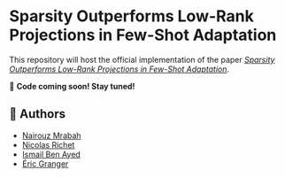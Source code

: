 # Sparsity Outperforms Low-Rank Projections in Few-Shot Adaptation

This repository will host the official implementation of the paper [*Sparsity Outperforms Low-Rank Projections in Few-Shot Adaptation*](https://arxiv.org/).

🔧 **Code coming soon! Stay tuned!** 

## 👥 Authors
- [Nairouz Mrabah](https://scholar.google.com/citations?user=pJm5B2YAAAAJ&hl=en)  
- [Nicolas Richet](https://scholar.google.com/citations?view_op=list_works&hl=fr&hl=fr&user=REJ_xkEAAAAJ)  
- [Ismail Ben Ayed](https://scholar.google.com/citations?user=29vyUccAAAAJ&hl=en)  
- [Éric Granger](https://scholar.google.ca/citations?user=TmfbdagAAAAJ&hl=en)
